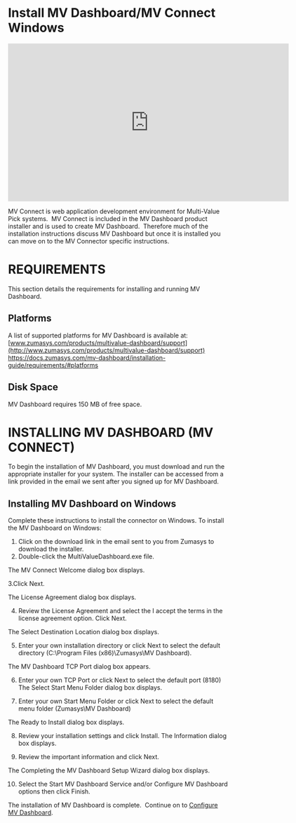 # Install MV Dashboard/MV Connect Windows

<PageHeader />

<iframe width="640" height="360" src="https://www.youtube.com/embed/R9RdK58RNL4" frameborder="0" allow="accelerometer; autoplay; encrypted-media; gyroscope; picture-in-picture" allowfullscreen></iframe>

MV Connect is web application development environment for Multi-Value Pick systems.  MV Connect is included in the MV Dashboard product installer and is used to create MV Dashboard.  Therefore much of the installation instructions discuss MV Dashboard but once it is installed you can move on to the MV Connector specific instructions.

# **REQUIREMENTS**

This section details the requirements for installing and running MV Dashboard.

## **Platforms**

A list of supported platforms for MV Dashboard is available at: [www.zumasys.com/products/multivalue-dashboard/support](http://www.zumasys.com/products/multivalue-dashboard/support)
https://docs.zumasys.com/mv-dashboard/installation-guide/requirements/#platforms

## **Disk Space**

MV Dashboard requires 150 MB of free space.

# **INSTALLING MV DASHBOARD (MV CONNECT)**

To begin the installation of MV Dashboard, you must download and run the appropriate installer for your system. The installer can be accessed from a link provided in the email we sent after you signed up for MV Dashboard.



## **Installing MV Dashboard on Windows**

Complete these instructions to install the connector on Windows. To install the MV Dashboard on Windows:

1. Click on the download link in the email sent to you from Zumasys to download the installer.
2. Double-click the MultiValueDashboard.exe file.


The MV Connect Welcome dialog box displays.

3.Click Next.

The License Agreement dialog box displays.

4. Review the License Agreement and select the I accept the terms in the license agreement option. Click Next.

The Select Destination Location dialog box displays.

5. Enter your own installation directory or click Next to select the default directory (C:\Program Files (x86)\Zumasys\MV Dashboard).

The MV Dashboard TCP Port dialog box appears.

6. Enter your own TCP Port or click Next to select the default port (8180) The Select Start Menu Folder dialog box displays.

7. Enter your own Start Menu Folder or click Next to select the default menu folder (Zumasys\MV Dashboard)

The Ready to Install dialog box displays.

8. Review your installation settings and click Install. The Information dialog box displays.

9. Review the important information and click Next.

The Completing the MV Dashboard Setup Wizard dialog box displays.

10. Select the Start MV Dashboard Service and/or Configure MV Dashboard options then click Finish.

The installation of MV Dashboard is complete.  Continue on to [Configure MV Dashboard](./../../configuration/README.md).
<PageFooter />
